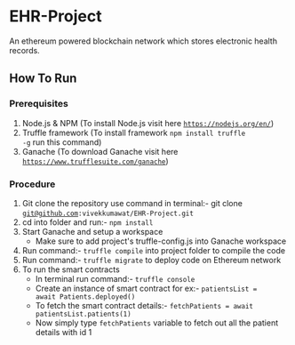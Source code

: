 # EHR-Project
An ethereum powered blockchain network which stores electronic health records.

## How To Run
### Prerequisites
1. Node.js & NPM (To install Node.js visit here <code>https://nodejs.org/en/</code>)
2. Truffle framework (To install framework <code>npm install truffle -g</code> run this command)
3. Ganache (To download Ganache visit here <code>https://www.trufflesuite.com/ganache</code>)

### Procedure
1. Git clone the repository
use command in terminal:- git clone <code>git@github.com:vivekkumawat/EHR-Project.git</code>
2. cd into folder and run:- <code>npm install</code>
3. Start Ganache and setup a workspace
   - Make sure to add project's truffle-config.js into Ganache workspace
4. Run command:- <code>truffle compile</code> into project folder to compile the code
5. Run command:- <code>truffle migrate</code> to deploy code on Ethereum network
6. To run the smart contracts
   - In terminal run command:- <code>truffle console</code>
   - Create an instance of smart contract for ex:- <code>patientsList = await Patients.deployed()</code>
   - To fetch the smart contract details:- <code>fetchPatients =   await patientsList.patients(1)</code>
   - Now simply type <code>fetchPatients</code> variable to fetch out all the patient details with id 1  
